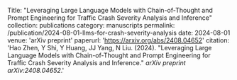 Title: "Leveraging Large Language Models with Chain-of-Thought and Prompt Engineering for Traffic Crash Severity Analysis and Inference"
collection: publications
category: manuscripts
permalink: /publication/2024-08-01-llms-for-crash-severity-analysis
date: 2024-08-01
venue: 'arXiv preprint'
paperurl: 'https://arxiv.org/abs/2408.04652'
citation: 'Hao Zhen, Y Shi, Y Huang, JJ Yang, N Liu. (2024). "Leveraging Large Language Models with Chain-of-Thought and Prompt Engineering for Traffic Crash Severity Analysis and Inference." <i>arXiv preprint arXiv:2408.04652</i>.'
